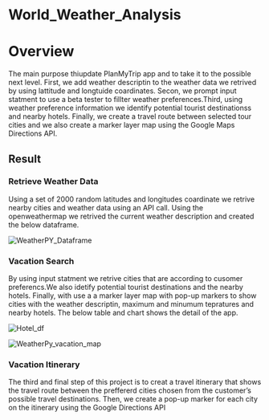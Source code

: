 # World_Weather_Analysis

# Overview
The main purpose thiupdate PlanMyTrip app and to take it to the possible next level.
First, we add weather descriptin to the weather data  we retrived by using lattitude and longtuide coardinates.
Secon, we prompt input statment to use a beta tester to fillter weather preferences.Third, 
using weather preference information we identify potential tourist destinationss and nearby hotels. 
Finally, we create a travel route between selected tour cities and we also create a marker layer map using the Google Maps Directions API.

## Result
### Retrieve Weather Data
Using a set of 2000 random latitudes and longitudes coardinate we 
retrive nearby cities and weather data using an API call.
Using the openweathermap we retrived the current weather 
description and created the below dataframe.


![WeatherPY_Dataframe](https://user-images.githubusercontent.com/78656720/113492793-2a4c6b80-94a8-11eb-82ba-22b65a4140a9.png)

### Vacation Search

By using  input statment we retrive cities that are according to cusomer preferencs.We also idetify potential tourist destinations and the nearby hotels. Finally, with use a a marker layer map with pop-up markers to show cities with the weather descriptin, maximum and minumum tepratures and nearby hotels.
The below table and chart shows the detail of the app.

![Hotel_df](https://user-images.githubusercontent.com/78656720/113493125-ba8bb000-94aa-11eb-8eb5-2ff7795240cf.png)

![WeatherPy_vacation_map](https://user-images.githubusercontent.com/78656720/113492947-4dc3e600-94a9-11eb-9966-9666c60f8459.png)

### Vacation Itinerary 
The third and final step of this project is to creat a travel itinerary that shows the travel route between the preffererd cities chosen from the customer’s possible travel destinations. Then, we create a pop-up marker for each city on the itinerary using the Google Directions API 

